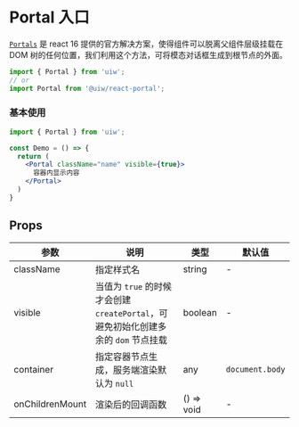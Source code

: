 Portal 入口
===

[`Portals`](https://reactjs.org/docs/portals.html#event-bubbling-through-portals) 是 react 16 提供的官方解决方案，使得组件可以脱离父组件层级挂载在 DOM 树的任何位置，我们利用这个方法，可将模态对话框生成到根节点的外面。 

```jsx
import { Portal } from 'uiw';
// or
import Portal from '@uiw/react-portal';
```

### 基本使用

```jsx
import { Portal } from 'uiw';

const Demo = () => {
  return (
    <Portal className="name" visible={true}>
      容器内显示内容
    </Portal>
  )
}
```

## Props

| 参数 | 说明 | 类型 | 默认值 |
|--------- |-------- |--------- |-------- |
| className | 指定样式名 | string | - |
| visible | 当值为 `true` 的时候才会创建 `createPortal`，可避免初始化创建多余的 `dom` 节点挂载 | boolean | - |
| container | 指定容器节点生成，服务端渲染默认为 `null` | any | `document.body` |
| onChildrenMount | 渲染后的回调函数 | () => void | - |